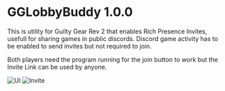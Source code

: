 # GGLobbyBuddy 1.0.0
This is utility for Guilty Gear Rev 2 that enables Rich Presence Invites, usefull for sharing games in public discords.
Discord game activity has to be enabled to send invites but not required to join.

Both players need the program running for the join button to work but the Invite Link can be used by anyone.

![UI](https://i.imgur.com/0ERgSfR.jpg) ![Invite](https://imgur.com/OTwMAgo.jpg)
